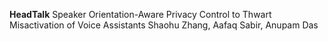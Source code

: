 **HeadTalk**
Speaker Orientation-Aware Privacy Control to Thwart Misactivation of Voice Assistants
Shaohu Zhang, Aafaq Sabir, Anupam Das
